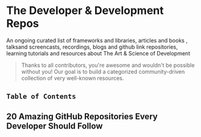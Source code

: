 # The Developer & Development Repos

An ongoing curated list of frameworks and libraries, articles and books , talksand screencasts, recordings, blogs and github link repositories, learning tutorials and resources about The Art & Science of Development
> Thanks to all contributors, you're awesome and wouldn't be possible without you! Our goal is to build a categorized community-driven collection of very well-known resources.

## `Table of Contents`

## 20 Amazing GitHub Repositories Every Developer Should Follow
